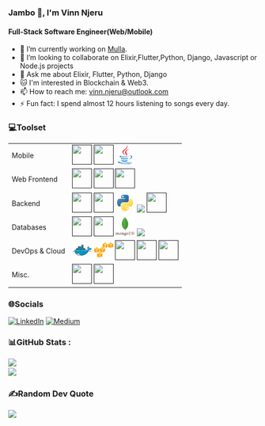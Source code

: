 ### Jambo 👋, I'm Vinn Njeru 

#### Full-Stack Software Engineer(Web/Mobile)

- 🔭 I’m currently working on [Mulla](https://play.google.com/store/apps/details?id=com.vinnjeru.mulla).
- 👯 I’m looking to collaborate on Elixir,Flutter,Python, Django, Javascript or Node.js projects
- 💬 Ask me about Elixir, Flutter, Python, Django
- 🐱‍ I'm interested in Blockchain & Web3.
- 📫 How to reach me: vinn.njeru@outlook.com
- ⚡ Fun fact: I spend almost 12 hours listening to songs every day.


### 💻Toolset
<table>
    <tr>
        <td>Mobile</td>
        <td>
            <a href=""><img src="https://www.vectorlogo.zone/logos/flutterio/flutterio-icon.svg" width="40" height="40"/></a>
            <a href=""><img src="https://www.vectorlogo.zone/logos/dartlang/dartlang-icon.svg" width="40" height="40"/></a>
            <a href=""><img src="https://github.com/devicons/devicon/blob/v2.13.0/icons/java/java-original.svg" width="40" height="40"/></a>
        </td>
    </tr>
    <tr>
        <td>Web Frontend</td>
        <td>
            <a href=""><img src="https://www.vectorlogo.zone/logos/vuejs/vuejs-icon.svg" width="40" height="40"/></a>
            <a href=""><img src="https://www.vectorlogo.zone/logos/reactjs/reactjs-icon.svg" width="40" height="40"/></a>
            <a href=""><img src="https://www.vectorlogo.zone/logos/tailwindcss/tailwindcss-icon.svg" width="40" height="40"/></a>
        </td>
    </tr>
    <tr>
        <td>Backend</td>
        <td>
            <a href=""><img src="https://www.vectorlogo.zone/logos/elixir-lang/elixir-lang-icon.svg" width="40" height="40"/></a>
            <a href=""><img src="https://logowiki.net/uploads/logo/p/phoenix-36.svg" width="40" height="40"/></a>
            <a href=""><img src="https://github.com/devicons/devicon/blob/v2.13.0/icons/python/python-original.svg" width="40" height="40"/></a>
            <a href=""><img src="https://img.shields.io/badge/django-%23092E20.svg?style=for-the-badge&logo=django&logoColor=white"/></a>
            <a href=""><img src="https://www.vectorlogo.zone/logos/nodejs/nodejs-icon.svg" width="40" height="40"/></a>
        </td>
    </tr>
    <tr>
        <td>Databases</td>
        <td>
            <a href=""><img src="https://www.vectorlogo.zone/logos/mysql/mysql-icon.svg" width="40" height="40"/></a>
            <a href=""><img src="https://www.vectorlogo.zone/logos/postgresql/postgresql-icon.svg" width="40" height="40"/></a>
            <a href=""><img src="https://github.com/devicons/devicon/blob/v2.13.0/icons/mongodb/mongodb-original-wordmark.svg" width="40" height="40"/></a>
            <a href=""><img src="https://img.shields.io/badge/Microsoft%20SQL%20Server-%2302569B?style=for-the-badge&logo=microsoft%20sql%20server&logoColor=white" /></a>
        </td>
    </tr>
    <tr>
        <td>DevOps & Cloud</td>
        <td>
            <a href=""><img src="https://github.com/devicons/devicon/blob/v2.13.0/icons/docker/docker-original.svg" width="40" height="40"/></a>
            <a href=""><img src="https://github.com/devicons/devicon/blob/v2.13.0/icons/amazonwebservices/amazonwebservices-original.svg" width="40" height="40"/></a>
            <a href=""><img src="https://www.vectorlogo.zone/logos/digitalocean/digitalocean-icon.svg" width="40" height="40"/></a>
            <a href=""><img src="https://www.vectorlogo.zone/logos/nginx/nginx-icon.svg" width="40" height="40"/></a>
            <a href=""><img src="https://www.vectorlogo.zone/logos/github/github-icon.svg" width="40" height="40"/></a>
        </td>
    </tr>
    <tr>
        <td>Misc.</td>
        <td>
            <a href=""><img src="https://www.vectorlogo.zone/logos/firebase/firebase-icon.svg" width="40" height="40"/></a>
            <a href=""><img src="https://www.vectorlogo.zone/logos/getpostman/getpostman-icon.svg" width="40" height="40"/></a>
        </td>
    </tr>
</table>

### 🌐Socials
[![LinkedIn](https://img.shields.io/badge/LinkedIn-%230077B5.svg?logo=linkedin&logoColor=white)](https://linkedin.com/in/vincent-njeru/) [![Medium](https://img.shields.io/badge/Medium-12100E?logo=medium&logoColor=white)](https://medium.com/@vinn_njeru) 

### 📊GitHub Stats :
![](https://github-readme-stats.vercel.app/api/top-langs/?username=vinnanony&theme=radical&hide_border=false&include_all_commits=false&count_private=false&layout=compact)<br/>
![](https://github-readme-streak-stats.herokuapp.com/?user=vinnanony&theme=radical&hide_border=false)

### ✍️Random Dev Quote
![](https://quotes-github-readme.vercel.app/api?type=horizontal&theme=light)


<!---
vinnAnony/vinnAnony is a ✨ special ✨ repository because its `README.md` (this file) appears on your GitHub profile.
You can click the Preview link to take a look at your changes.
--->
